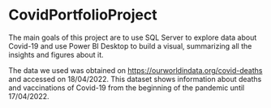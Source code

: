 # CovidPortfolioProject
The main goals of this project are to use SQL Server to explore data about Covid-19 
and use Power BI Desktop to build a visual, summarizing all the insights and figures about it.

The data we used was obtained on https://ourworldindata.org/covid-deaths and accessed on 18/04/2022. 
This dataset shows information about deaths and vaccinations of Covid-19 from the beginning of the pandemic until 17/04/2022.
